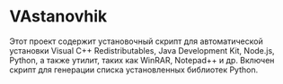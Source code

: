 # VAstanovhik
Этот проект содержит установочный скрипт для автоматической установки Visual C++ Redistributables, Java Development Kit, Node.js, Python, а также утилит, таких как WinRAR, Notepad++ и др. Включен скрипт для генерации списка установленных библиотек Python.
